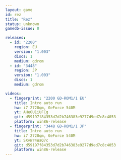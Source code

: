 ```yaml
---
layout: game
id: rez
title: "Rez"
status: unknown
gamedb-issue: 0

releases:
  - id: "2200"
    region: EU
    version: "1.003"
    discs: 1
    medium: gdrom
  - id: "3448"
    region: JP
    version: "1.003"
    discs: 1
    medium: gdrom

videos:
  - fingerprint: "2200 GD-ROM1/1 EU"
    title: Intro auto run
    hw: i7 2720qm, GeForce 540M
    yt: AHeOU1iUFCg
    git: d59197f84353d7d2b746383e9277d9ed7c8c4053
    platform: win86-release
  - fingerprint: "3448 GD-ROM1/1 JP"
    title: Intro auto run
    hw: i7 2720qm, GeForce 540M
    yt: SXvWr4WaQ7c
    git: d59197f84353d7d2b746383e9277d9ed7c8c4053
    platform: win86-release
---
```

